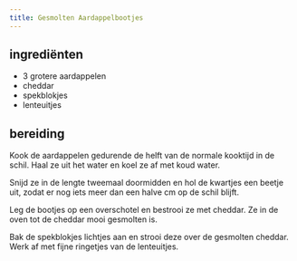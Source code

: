 ```yaml
---
title: Gesmolten Aardappelbootjes
---
```


## ingrediënten

* 3 grotere aardappelen
* cheddar
* spekblokjes
* lenteuitjes

##  bereiding

Kook de aardappelen gedurende de helft van de normale kooktijd in de schil. Haal ze uit het water en koel ze af met koud water. 

Snijd ze in de lengte tweemaal doormidden en hol de kwartjes een beetje uit, zodat er nog iets meer dan een halve cm op de schil blijft.

Leg de bootjes op een overschotel en bestrooi ze met cheddar. Ze in de oven tot de cheddar mooi gesmolten is.

Bak de spekblokjes lichtjes aan en strooi deze over de gesmolten cheddar. Werk af met fijne ringetjes van de lenteuitjes.

